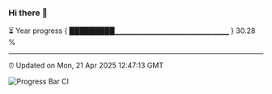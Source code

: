 ### Hi there 👋

⏳ Year progress { █████████▁▁▁▁▁▁▁▁▁▁▁▁▁▁▁▁▁▁▁▁▁ } 30.28 %

---

⏰ Updated on Mon, 21 Apr 2025 12:47:13 GMT

![Progress Bar CI](https://github.com/ZhaoGui/ZhaoGui/workflows/Progress%20Bar%20CI/badge.svg)
